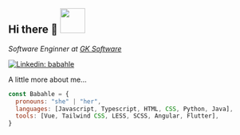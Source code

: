 ## Hi there 👋 <img src="https://media3.giphy.com/media/v1.Y2lkPTc5MGI3NjExeXVrZGZ2a2VtY2N5cTEyaTA4MWxnc20wZWF5b2s0cDh5YndsZjk4MiZlcD12MV9pbnRlcm5hbF9naWZfYnlfaWQmY3Q9cw/sVzpTO45RCoMB1HRnt/giphy.gif" width="50">
<p><em>Software Enginner at <a href="https://www.gk-software.com/us/">GK Software</a></em></p>

[![Linkedin: babahle](https://img.shields.io/badge/-babahle-blue?style=flat-square&logo=Linkedin&logoColor=white&link=https://www.linkedin.com/in/babahle/)](https://www.linkedin.com/in/babahle/)

A little more about me...  

```javascript
const Babahle = {
  pronouns: "she" | "her",
  languages: [Javascript, Typescript, HTML, CSS, Python, Java],
  tools: [Vue, Tailwind CSS, LESS, SCSS, Angular, Flutter],
}
```
<!--
**Babahle/Babahle** is a ✨ _special_ ✨ repository because its `README.md` (this file) appears on your GitHub profile.

Here are some ideas to get you started:

- 🔭 I’m currently working on ...
- 🌱 I’m currently learning ...
- 👯 I’m looking to collaborate on ...
- 🤔 I’m looking for help with ...
- 💬 Ask me about ...
- 📫 How to reach me: ...
- 😄 Pronouns: ...
- ⚡ Fun fact: ...
-->
